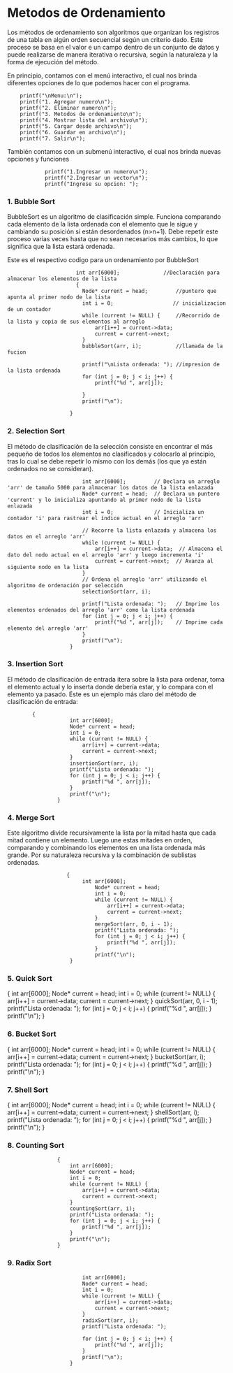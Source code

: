# Metodos de Ordenamiento

Los métodos de ordenamiento son algoritmos que organizan los registros de una tabla en algún orden secuencial según un criterio dado. Este proceso se basa en el valor
e un campo dentro de un conjunto de datos y puede realizarse de manera iterativa o recursiva, según la naturaleza y la forma de ejecución del método.

En principio, contamos con el menú interactivo, el cual nos brinda diferentes opciones de lo que podemos hacer con el programa.

        printf("\nMenu:\n");
        printf("1. Agregar numero\n");
        printf("2. Eliminar numero\n");
        printf("3. Metodos de ordenamiento\n");
        printf("4. Mostrar lista del archivo\n");
        printf("5. Cargar desde archivo\n");
        printf("6. Guardar en archivo\n");
		printf("7. Salir\n");

También contamos con un submenú interactivo, el cual nos brinda nuevas opciones y funciones

            	printf("1.Ingresar un numero\n");
            	printf("2.Ingresar un vector\n");
            	printf("Ingrese su opcion: ");

### 1. Bubble Sort
BubbleSort es un algoritmo de clasificación simple. Funciona comparando cada elemento de la lista ordenada con el elemento que le sigue y cambiando su posición si están desordenados (n>n+1). Debe repetir este proceso varias veces hasta que no sean necesarios más cambios, lo que significa que la lista estará ordenada.

Este es el respectivo codigo para un ordenamiento por BubbleSort

                          int arr[6000];              //Declaración para almacenar los elementos de la lista
                          {
                            Node* current = head;         //puntero que apunta al primer nodo de la lista
                            int i = 0;                   // inicializacion de un contador
                            while (current != NULL) {     //Recorrido de la lista y copia de sus elementos al arreglo
                                arr[i++] = current->data; 
                                current = current->next;
                            }
                            bubbleSort(arr, i);           //llamada de la fucion 
                           
						    printf("\nLista ordenada: "); //impresion de la lista ordenada
                            for (int j = 0; j < i; j++) {
                                printf("%d ", arr[j]);
                               
                            }
                            printf("\n");
                          
                        }

### 2. Selection Sort
El método de clasificación de la selección consiste en encontrar el más pequeño de todos los elementos no clasificados y colocarlo al principio, tras lo cual se debe repetir lo mismo con los demás (los que ya están ordenados no se consideran).

                            int arr[6000];         // Declara un arreglo 'arr' de tamaño 5000 para almacenar los datos de la lista enlazada
                            Node* current = head;  // Declara un puntero 'current' y lo inicializa apuntando al primer nodo de la lista enlazada
                            int i = 0;             // Inicializa un contador 'i' para rastrear el índice actual en el arreglo 'arr'
                            
							// Recorre la lista enlazada y almacena los datos en el arreglo 'arr'
							while (current != NULL) {
                                arr[i++] = current->data;  // Almacena el dato del nodo actual en el arreglo 'arr' y luego incrementa 'i'
                                current = current->next;  // Avanza al siguiente nodo en la lista
                            }
                            // Ordena el arreglo 'arr' utilizando el algoritmo de ordenación por selección
                            selectionSort(arr, i);
                          
                            printf("Lista ordenada: ");   // Imprime los elementos ordenados del arreglo 'arr' como la lista ordenada
                            for (int j = 0; j < i; j++) {
                                printf("%d ", arr[j]);    // Imprime cada elemento del arreglo 'arr'
                            }
                            printf("\n");
                        }
						

### 3. Insertion Sort
El método de clasificación de entrada itera sobre la lista para ordenar, toma el elemento actual y lo inserta donde debería estar, y lo compara con el elemento ya pasado. Este es un ejemplo más claro del método de clasificación de entrada:

	        {
				        int arr[6000];
				        Node* current = head;
				        int i = 0;
				        while (current != NULL) {
				            arr[i++] = current->data;
				            current = current->next;
				        }
				        insertionSort(arr, i);
				        printf("Lista ordenada: ");
				        for (int j = 0; j < i; j++) {
				            printf("%d ", arr[j]);
				        }
				        printf("\n");
				    }

### 4. Merge Sort
Este algoritmo divide recursivamente la lista por la mitad hasta que cada mitad contiene un elemento. Luego une estas mitades en orden, comparando y combinando los elementos en una lista ordenada más grande. Por su naturaleza recursiva y la combinación de sublistas ordenadas.

                       {
            				int arr[6000];
					            Node* current = head;
					            int i = 0;
					            while (current != NULL) {
					                arr[i++] = current->data;
					                current = current->next;
					            }
					            mergeSort(arr, 0, i - 1);
					            printf("Lista ordenada: ");
					            for (int j = 0; j < i; j++) {
					                printf("%d ", arr[j]);
					            }
							    printf("\n");
		                }

### 5. Quick Sort

{
				            int arr[6000];
				            Node* current = head;
				            int i = 0;
				            while (current != NULL) {
				                arr[i++] = current->data;
				                current = current->next;
				            }
				            quickSort(arr, 0, i - 1);
				            printf("Lista ordenada: ");
				            for (int j = 0; j < i; j++) {
				                printf("%d ", arr[j]);
				            }
				            printf("\n");
				        }

### 6. Bucket Sort

 {
				            int arr[6000];
				            Node* current = head;
				            int i = 0;
				            while (current != NULL) {
				                arr[i++] = current->data;
				                current = current->next;
				            }
				            bucketSort(arr, i);
				            printf("Lista ordenada: ");
				            for (int j = 0; j < i; j++) {
				                printf("%d ", arr[j]);
				            }
				            printf("\n");
				        }

### 7. Shell Sort

{
			            int arr[6000];
			            Node* current = head;
			            int i = 0;
			            while (current != NULL) {
			                arr[i++] = current->data;
			                current = current->next;
			            }
			            shellSort(arr, i);
			            printf("Lista ordenada: ");
			            for (int j = 0; j < i; j++) {
			                printf("%d ", arr[j]);
			            }
			            printf("\n");
			        }
			        
### 8. Counting Sort
			        {
			            int arr[6000];
			            Node* current = head;
			            int i = 0;
			            while (current != NULL) {
			                arr[i++] = current->data;
			                current = current->next;
			            }
			            countingSort(arr, i);
			            printf("Lista ordenada: ");
			            for (int j = 0; j < i; j++) {
			                printf("%d ", arr[j]);
			            }
			            printf("\n");
			        }

### 9. Radix Sort

				            int arr[6000];
				            Node* current = head;
				            int i = 0;
				            while (current != NULL) {
				                arr[i++] = current->data;
				                current = current->next;
				            }
				            radixSort(arr, i);
				            printf("Lista ordenada: ");
				            
				            for (int j = 0; j < i; j++) {
				                printf("%d ", arr[j]);
				            }
				            printf("\n");
				    	} 

